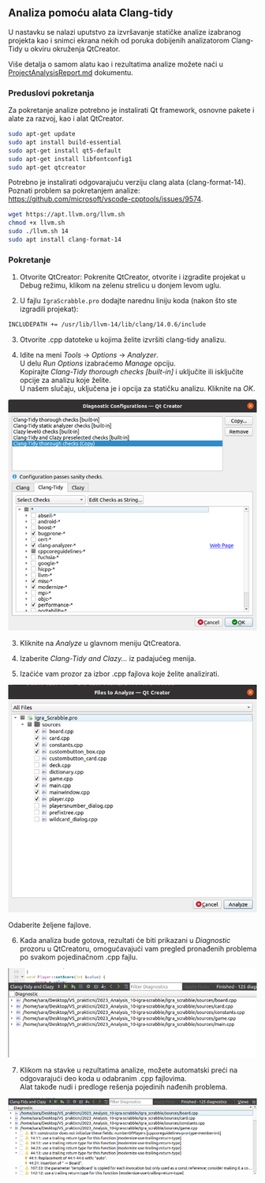 ## Analiza pomoću alata Clang-tidy

U nastavku se nalazi uputstvo za izvršavanje statičke analize izabranog projekta kao i snimci ekrana nekih od poruka dobijenih analizatorom Clang-Tidy u okviru okruženja QtCreator.  

Više detalja o samom alatu kao i rezultatima analize možete naći u [ProjectAnalysisReport.md](../ProjectAnalysisReport.md) dokumentu.

### Preduslovi pokretanja
Za pokretanje analize potrebno je instalirati Qt framework, osnovne pakete i alate za razvoj, kao i alat QtCreator.

```bash
sudo apt-get update
sudo apt install build-essential
sudo apt-get install qt5-default
sudo apt-get install libfontconfig1
sudo apt-get qtcreator
```
Potrebno je instalirati odgovarajuću verziju clang alata (clang-format-14).  
Poznati problem sa pokretanjem analize: https://github.com/microsoft/vscode-cpptools/issues/9574.

```bash
wget https://apt.llvm.org/llvm.sh
chmod +x llvm.sh
sudo ./llvm.sh 14
sudo apt install clang-format-14
```

### Pokretanje

1. Otvorite QtCreator:
Pokrenite QtCreator, otvorite i izgradite projekat u Debug režimu, klikom na zelenu strelicu u donjem levom uglu.

2. U fajlu `IgraScrabble.pro` dodajte narednu liniju koda (nakon što ste izgradili projekat):

```bash
INCLUDEPATH += /usr/lib/llvm-14/lib/clang/14.0.6/include
```

3. Otvorite .cpp datoteke u kojima želite izvršiti clang-tidy analizu.

4. Idite na meni *Tools* -> *Options* -> *Analyzer*.  
U delu *Run Options* izabraćemo *Manage* opciju.   
Kopirajte *Clang-Tidy thorough checks [built-in]* i uključite ili isključite opcije za analizu koje želite.   
U našem slučaju, uključena je i opcija za statičku analizu. Kliknite na *OK*.

![Configuration](configuration.png)

3. Kliknite na *Analyze* u glavnom meniju QtCreatora.

4. Izaberite *Clang-Tidy and Clazy...* iz padajućeg menija.
        
5. Izaćiće vam prozor za izbor .cpp fajlova koje želite analizirati. 

![files_to_analyze.png](files_to_analyze.png)  

Odaberite željene fajlove.
       
6. Kada analiza bude gotova, rezultati će biti prikazani u *Diagnostic* prozoru u QtCreatoru, omogućavajući vam pregled pronađenih problema po svakom pojedinačnom .cpp fajlu.

![Diagnostics1](diagnostics1.png)

7. Klikom na stavke u rezultatima analize, možete automatski preći na odgovarajući deo koda u odabranim .cpp fajlovima.   
Alat takođe nudi i predloge rešenja pojedinih nađenih problema. 

![Diagnostics2](diagnostics2.png)
